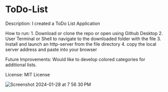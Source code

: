 # ToDo-List

Description: I created a ToDo List Application

How to run: 1. Download or clone the repo or open using Github Desktop 2. User Terminal or Shell to navigate to the downloaded folder with the file 3. Install and launch an http-server from the file directory 4. copy the local server address and paste into your browser

Future Improvements: Would like to develop colored categories for additional lists.

License: MIT License

![Screenshot 2024-01-28 at 7 56 30 PM](https://github.com/jbondi76/ToDo-List/assets/146673750/434a5c35-7f2b-4201-9aa4-07470850eade)
